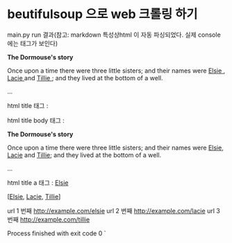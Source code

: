 # beutifulsoup 으로 web 크롤링 하기


main.py run 결과(참고: markdown 특성상html 이 자동 파싱되었다. 실제 console에는 태그가 보인다)
<html>
 <head>
  <title>
   The Dormouse's story
  </title>
 </head>
 <body>
  <p class="title">
   <b>
    The Dormouse's story
   </b>
  </p>
  <p class="story">
   Once upon a time there were three little sisters; and their names were
   <a class="sister" href="http://example.com/elsie" id="link1">
    Elsie
   </a>
   ,
   <a class="sister" href="http://example.com/lacie" id="link2">
    Lacie
   </a>
   and
   <a class="sister" href="http://example.com/tillie" id="link3">
    Tillie
   </a>
   ;
and they lived at the bottom of a well.
  </p>
  <p class="story">
   ...
  </p>
 </body>
</html>

html title 태그 :  <title>The Dormouse's story</title>

html title body 태그 :  <body>
<p class="title"><b>The Dormouse's story</b></p>
<p class="story">Once upon a time there were three little sisters; and their names were
<a class="sister" href="http://example.com/elsie" id="link1">Elsie</a>,
<a class="sister" href="http://example.com/lacie" id="link2">Lacie</a> and
<a class="sister" href="http://example.com/tillie" id="link3">Tillie</a>;
and they lived at the bottom of a well.</p>
<p class="story">...</p></body>

html title a 태그 :  <a class="sister" href="http://example.com/elsie" id="link1">Elsie</a>

[<a class="sister" href="http://example.com/elsie" id="link1">Elsie</a>, <a class="sister" href="http://example.com/lacie" id="link2">Lacie</a>, <a class="sister" href="http://example.com/tillie" id="link3">Tillie</a>]

url 1 번째 http://example.com/elsie
url 2 번째 http://example.com/lacie
url 3 번째 http://example.com/tillie

Process finished with exit code 0
`

